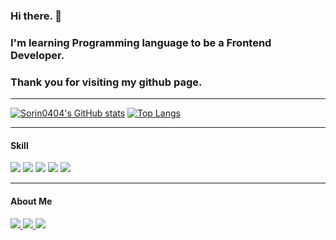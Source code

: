 ### Hi there. 👋
### I'm learning Programming language to be a Frontend Developer.
### Thank you for visiting my github page.
-----

[![Sorin0404's GitHub stats](https://github-readme-stats.vercel.app/api?username=Sorin0404&theme=blueberry&show_icons=true)](https://github.com/anuraghazra/github-readme-stats)
[![Top Langs](https://github-readme-stats.vercel.app/api/top-langs/?username=Sorin0404&layout=compact&theme=blueberry&show_icons=true)](https://github.com/anuraghazra/github-readme-stats)


-----
#### Skill
<p> 
  <img src="https://img.shields.io/badge/HTML5-E34F26?style=flat-square&logo=HTML5&logoColor=white"/> 
  <img src="https://img.shields.io/badge/CSS3-1572B6?style=flat-square&logo=CSS3&logoColor=white"/> 
  <img src="https://img.shields.io/badge/JavaScript-F7DF1E?style=flat-square&logo=JavaScript&logoColor=white"/> 
  <img src="https://img.shields.io/badge/React-61DAFB?style=flat-square&logo=React&logoColor=white"/> 
  <!-- <img src="https://img.shields.io/badge/Next.js-000000?style=flat-square&logo=Next.js&logoColor=white"/> -->
  <img src="https://img.shields.io/badge/TypeScript-3178C6?style=flat-square&logo=TypeScript&logoColor=white"/>
</p>

-----
#### About Me
<p>
  <a href="mailto:haewong27@gmail.com" target="_blank">
    <img src="https://img.shields.io/badge/haewong27@gmail.com-EA4335?style=flat-square&logo=Gmail&logoColor=white"/>
  </a>
  <a href="https://www.linkedin.com/in/haeyonglee44/" target="_blank">
    <img src="https://img.shields.io/badge/HaeYongLee-0A66C2?style=flat-square&logo=LinkedIn&logoColor=white"/>
  </a>    
  <a href="https://velog.io/@sorin44" target="_blank">
    <img src="http://img.shields.io/badge/sorin44-20C997?style=flat-square&logo=Velog&logoColor=white"/>
  </a>  
</p>
